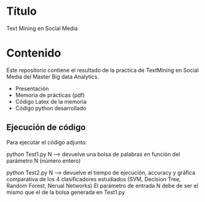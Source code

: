 # Título

Text Mining en Social Media

# Contenido

Este repositorio contiene el resultado de la practica de TextMining en Social Media del Master Big data Analytics.

* Presentación
* Memoria de prácticas (pdf)
* Código Latex de la memoria
* Código python desarrollado

## Ejecución de código

Para ejecutar el código adjunto:

python Test1.py N --> devuelve una bolsa de palabras en función del parámetro N (número entero)

python Test2.py N --> devuelve el tiempo de ejecución, accuracy y gráfica comparativa de los 4 clasificadores estudiados (SVM, Decision Tree, Random Forest, Nerual Networks)
El parámetro de entrada N debe de ser el mismo que el de la bolsa generada en Test1.py
